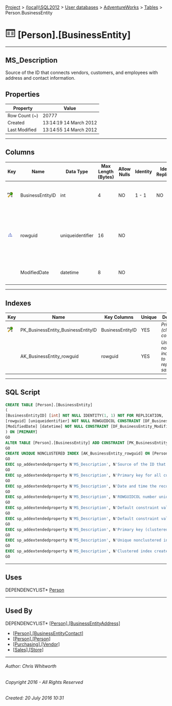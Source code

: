 #### 

[Project](../../../../index.md) > [(local)\\SQL2012](../../../index.md) > [User databases](../../index.md) > [AdventureWorks](../index.md) > [Tables](Tables.md) > Person.BusinessEntity

# ![Tables](../../../../Images/Table32.png) [Person].[BusinessEntity]

---

## <a name="#description"></a>MS_Description

Source of the ID that connects vendors, customers, and employees with address and contact information.

## <a name="#properties"></a>Properties

| Property | Value |
|---|---|
| Row Count (~) | 20777 |
| Created | 13:14:19 14 March 2012 |
| Last Modified | 13:14:55 14 March 2012 |


---

## <a name="#columns"></a>Columns

| Key | Name | Data Type | Max Length (Bytes) | Allow Nulls | Identity | Identity Replication | Default | Description |
|---|---|---|---|---|---|---|---|---|
| [![Cluster Primary Key PK_BusinessEntity_BusinessEntityID: BusinessEntityID](../../../../Images/pkcluster.png)](#indexes) | BusinessEntityID | int | 4 | NO | 1 - 1 | NO |  | _Primary key for all customers, vendors, and employees._ |
| [![Indexes AK_BusinessEntity_rowguid](../../../../Images/Index.png)](#indexes) | rowguid | uniqueidentifier | 16 | NO |  |  | (newid()) | _ROWGUIDCOL number uniquely identifying the record. Used to support a merge replication sample._ |
|  | ModifiedDate | datetime | 8 | NO |  |  | (getdate()) | _Date and time the record was last updated._ |


---

## <a name="#indexes"></a>Indexes

| Key | Name | Key Columns | Unique | Description |
|---|---|---|---|---|
| [![Cluster Primary Key PK_BusinessEntity_BusinessEntityID: BusinessEntityID](../../../../Images/pkcluster.png)](#indexes) | PK_BusinessEntity_BusinessEntityID | BusinessEntityID | YES | _Primary key (clustered) constraint_ |
|  | AK_BusinessEntity_rowguid | rowguid | YES | _Unique nonclustered index. Used to support replication samples._ |


---

## <a name="#sqlscript"></a>SQL Script

```sql
CREATE TABLE [Person].[BusinessEntity]
(
[BusinessEntityID] [int] NOT NULL IDENTITY(1, 1) NOT FOR REPLICATION,
[rowguid] [uniqueidentifier] NOT NULL ROWGUIDCOL CONSTRAINT [DF_BusinessEntity_rowguid] DEFAULT (newid()),
[ModifiedDate] [datetime] NOT NULL CONSTRAINT [DF_BusinessEntity_ModifiedDate] DEFAULT (getdate())
) ON [PRIMARY]
GO
ALTER TABLE [Person].[BusinessEntity] ADD CONSTRAINT [PK_BusinessEntity_BusinessEntityID] PRIMARY KEY CLUSTERED  ([BusinessEntityID]) ON [PRIMARY]
GO
CREATE UNIQUE NONCLUSTERED INDEX [AK_BusinessEntity_rowguid] ON [Person].[BusinessEntity] ([rowguid]) ON [PRIMARY]
GO
EXEC sp_addextendedproperty N'MS_Description', N'Source of the ID that connects vendors, customers, and employees with address and contact information.', 'SCHEMA', N'Person', 'TABLE', N'BusinessEntity', NULL, NULL
GO
EXEC sp_addextendedproperty N'MS_Description', N'Primary key for all customers, vendors, and employees.', 'SCHEMA', N'Person', 'TABLE', N'BusinessEntity', 'COLUMN', N'BusinessEntityID'
GO
EXEC sp_addextendedproperty N'MS_Description', N'Date and time the record was last updated.', 'SCHEMA', N'Person', 'TABLE', N'BusinessEntity', 'COLUMN', N'ModifiedDate'
GO
EXEC sp_addextendedproperty N'MS_Description', N'ROWGUIDCOL number uniquely identifying the record. Used to support a merge replication sample.', 'SCHEMA', N'Person', 'TABLE', N'BusinessEntity', 'COLUMN', N'rowguid'
GO
EXEC sp_addextendedproperty N'MS_Description', N'Default constraint value of GETDATE()', 'SCHEMA', N'Person', 'TABLE', N'BusinessEntity', 'CONSTRAINT', N'DF_BusinessEntity_ModifiedDate'
GO
EXEC sp_addextendedproperty N'MS_Description', N'Default constraint value of NEWID()', 'SCHEMA', N'Person', 'TABLE', N'BusinessEntity', 'CONSTRAINT', N'DF_BusinessEntity_rowguid'
GO
EXEC sp_addextendedproperty N'MS_Description', N'Primary key (clustered) constraint', 'SCHEMA', N'Person', 'TABLE', N'BusinessEntity', 'CONSTRAINT', N'PK_BusinessEntity_BusinessEntityID'
GO
EXEC sp_addextendedproperty N'MS_Description', N'Unique nonclustered index. Used to support replication samples.', 'SCHEMA', N'Person', 'TABLE', N'BusinessEntity', 'INDEX', N'AK_BusinessEntity_rowguid'
GO
EXEC sp_addextendedproperty N'MS_Description', N'Clustered index created by a primary key constraint.', 'SCHEMA', N'Person', 'TABLE', N'BusinessEntity', 'INDEX', N'PK_BusinessEntity_BusinessEntityID'
GO

```


---

## <a name="#uses"></a>Uses

DEPENDENCYLIST* [Person](../Security/Schemas/Person.md)


---

## <a name="#usedby"></a>Used By

DEPENDENCYLIST* [[Person].[BusinessEntityAddress]](BusinessEntityAddress.md)
* [[Person].[BusinessEntityContact]](BusinessEntityContact.md)
* [[Person].[Person]](Person.md)
* [[Purchasing].[Vendor]](Vendor.md)
* [[Sales].[Store]](Store.md)


---

###### Author:  Chris Whitworth

###### Copyright 2016 - All Rights Reserved

###### Created: 20 July 2016 10:31

